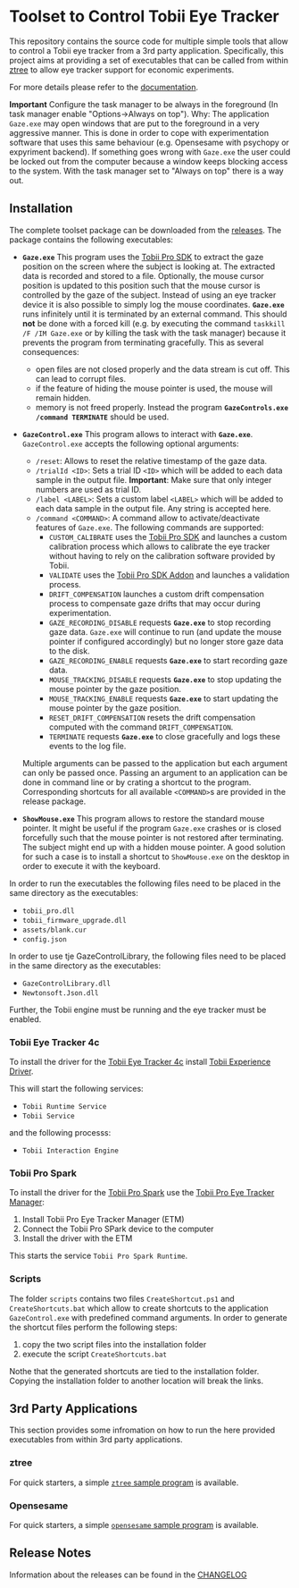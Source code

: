 # Toolset to Control Tobii Eye Tracker 

This repository contains the source code for multiple simple tools that allow to control a Tobii eye tracker from a 3rd party application.
Specifically, this project aims at providing a set of executables that can be called from within [ztree](http://www.ztree.uzh.ch/en.html) to allow eye tracker support for economic experiments.

For more details please refer to the [documentation](http://phhum-a209-cp.unibe.ch:10012/TBI/TBI-tobii_eye_tracker_gaze/blob/master/doc/tutorial.pdf).

**Important** Configure the task manager to be always in the foreground (In task manager enable "Options->Always on top").
Why: The application `Gaze.exe` may open windows that are put to the foreground in a very aggressive manner.
This is done in order to cope with experimentation software that uses this same behaviour (e.g. Opensesame with psychopy or expyriment backend).
If something goes wrong with `Gaze.exe` the user could be locked out from the computer because a window keeps blocking access to the system.
With the task manager set to "Always on top" there is a way out.

## Installation
The complete toolset package can be downloaded from the [releases](http://phhum-a209-cp.unibe.ch:10012/TBI/TBI-tobii_eye_tracker_gaze/tags).
The package contains the following executables:

- **`Gaze.exe`** This program uses the [Tobii Pro SDK](http://developer.tobii.com/tobii-pro-sdk/) to extract the gaze position on the screen where the subject is looking at.
    The extracted data is recorded and stored to a file.
    Optionally, the mouse cursor position is updated to this position such that the mouse cursor is controlled by the gaze of the subject.
    Instead of using an eye tracker device it is also possible to simply log the mouse coordinates.
  **`Gaze.exe`** runs infinitely until it is terminated by an external command.
    This should **not** be done with a forced kill (e.g. by executing the command `taskkill /F /IM Gaze.exe` or by killing the task with the task manager) because it prevents the program from terminating gracefully.
    This as several consequences:
    - open files are not closed properly and the data stream is cut off. This can lead to corrupt files.
    - if the feature of hiding the mouse pointer is used, the mouse will remain hidden.
    - memory is not freed properly.
  Instead the program **`GazeControls.exe /command TERMINATE`** should be used.
- **`GazeControl.exe`** This program allows to interact with **`Gaze.exe`**. `GazeControl.exe` accepts the following optional arguments:
    - `/reset`: Allows to reset the relative timestamp of the gaze data.
    - `/trialId <ID>`: Sets a trial ID `<ID>` which will be added to each data sample in the output file. **Important**: Make sure that only integer numbers are used as trial ID.
    - `/label <LABEL>`: Sets a custom label `<LABEL>` which will be added to each data sample in the output file. Any string is accepted here.
    - `/command <COMMAND>`: A command allow to activate/deactivate features of `Gaze.exe`. The following commands are supported:
        - `CUSTOM_CALIBRATE` uses the [Tobii Pro SDK](http://developer.tobii.com/tobii-pro-sdk/) and launches a custom calibration process which allows to calibrate the eye tracker without having to rely on the calibration software provided by Tobii.
        - `VALIDATE` uses the [Tobii Pro SDK Addon](https://github.com/tobiipro/prosdk-addons-dotnet) and launches a validation process.
        - `DRIFT_COMPENSATION` launches a custom drift compensation process to compensate gaze drifts that may occur during experimentation.
        - `GAZE_RECORDING_DISABLE` requests **`Gaze.exe`** to stop recording gaze data.
            `Gaze.exe` will continue to run (and update the mouse pointer if configured accordingly) but no longer store gaze data to the disk.
        - `GAZE_RECORDING_ENABLE` requests **`Gaze.exe`** to start recording gaze data.
        - `MOUSE_TRACKING_DISABLE` requests **`Gaze.exe`** to stop updating the mouse pointer by the gaze position.
        - `MOUSE_TRACKING_ENABLE` requests **`Gaze.exe`** to start updating the mouse pointer by the gaze position.
        - `RESET_DRIFT_COMPENSATION` resets the drift compensation computed with the command `DRIFT_COMPENSATION`.
        - `TERMINATE` requests **`Gaze.exe`** to close gracefully and logs these events to the log file.
        
    Multiple arguments can be passed to the application but each argument can only be passed once.
    Passing an argument to an application can be done in command line or by crating a shortcut to the program.
    Corresponding shortcuts for all available `<COMMAND>`s are provided in the release package.
- **`ShowMouse.exe`** This program allows to restore the standard mouse pointer.
    It might be useful if the program `Gaze.exe` crashes or is closed forcefully such that the mouse pointer is not restored after terminating.
    The subject might end up with a hidden mouse pointer.
    A good solution for such a case is to install a shortcut to `ShowMouse.exe` on the desktop in order to execute it with the keyboard.

In order to run the executables the following files need to be placed in the same directory as the executables:

 - `tobii_pro.dll`
 - `tobii_firmware_upgrade.dll`
 - `assets/blank.cur`
 - `config.json`

In order to use tje GazeControlLibrary, the following files need to be placed in the same directory as the executables:
 - `GazeControlLibrary.dll`
 - `Newtonsoft.Json.dll`

Further, the Tobii engine must be running and the eye tracker must be enabled.

### Tobii Eye Tracker 4c
To install the driver for the [Tobii Eye Tracker 4c](https://tobiigaming.com/eye-tracker-4c/) install [Tobii Experience Driver](https://files.update.tech.tobii.com/Tobii.IS4C.Offline.Installer_4.124.0.15937.msi).

This will start the following services:
- `Tobii Runtime Service`
- `Tobii Service`

and the following processs:
- `Tobii Interaction Engine`

### Tobii Pro Spark
To install the driver for the [Tobii Pro Spark](https://www.tobii.com/products/eye-trackers/screen-based/tobii-pro-spark) use the [Tobii Pro Eye Tracker Manager](https://www.tobii.com/products/software/applications-and-developer-kits/tobii-pro-eye-tracker-manager):

1. Install Tobii Pro Eye Tracker Manager (ETM)
2. Connect the Tobii Pro SPark device to the computer
3. Install the driver with the ETM

This starts the service `Tobii Pro Spark Runtime`.

### Scripts

The folder `scripts` contains two files `CreateShortcut.ps1` and `CreateShortcuts.bat` which allow to create shortcuts to the application `GazeControl.exe` with predefined command arguments.
In order to generate the shortcut files perform the following steps:

1. copy the two script files into the installation folder
1. execute the script `CreateShortcuts.bat`

Nothe that the generated shortcuts are tied to the installation folder.
Copying the installation folder to another location will break the links.

## 3rd Party Applications

This section provides some infromation on how to run the here provided executables from within 3rd party applications.

### ztree

For quick starters, a simple [``ztree`` sample program](http://phhum-a209-cp.unibe.ch:10012/TBI/TBI-tobii_eye_tracker_gaze/blob/master/sample/template.ztt) is available.

### Opensesame

For quick starters, a simple [``opensesame`` sample program](http://phhum-a209-cp.unibe.ch:10012/TBI/TBI-tobii_eye_tracker_gaze/blob/master/sample/template4.0.osexp) is available.

## Release Notes
Information about the releases can be found in the [CHANGELOG](http://phhum-a209-cp.unibe.ch:10012/TBI/TBI-tobii_eye_tracker_gaze/blob/master/CHANGELOG.md)
